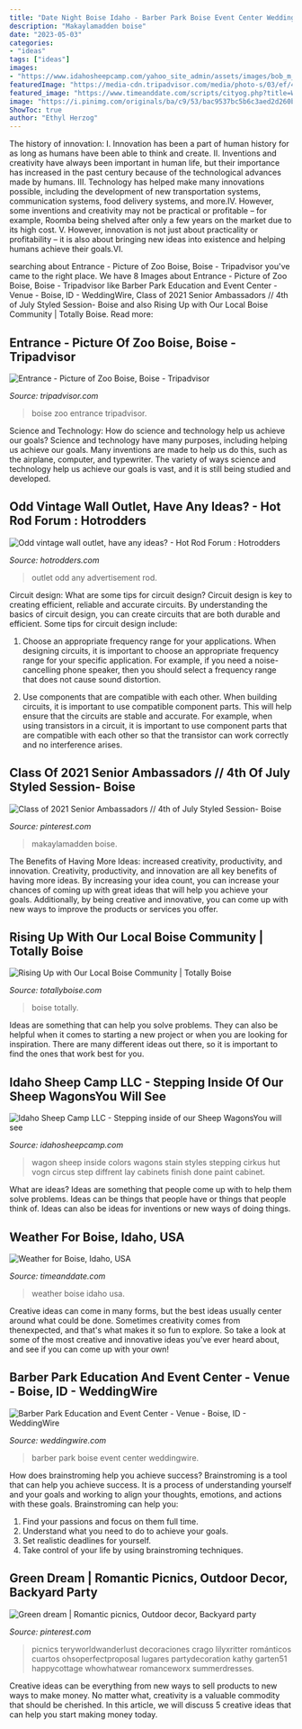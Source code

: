 ```yaml
---
title: "Date Night Boise Idaho - Barber Park Boise Event Center Weddingwire"
description: "Makaylamadden boise"
date: "2023-05-03"
categories:
- "ideas"
tags: ["ideas"]
images:
- "https://www.idahosheepcamp.com/yahoo_site_admin/assets/images/bob_m_027_821x1300_821x1300.323122756_std.jpg"
featuredImage: "https://media-cdn.tripadvisor.com/media/photo-s/03/ef/45/97/zoo-boise.jpg"
featured_image: "https://www.timeanddate.com/scripts/cityog.php?title=Weather in&amp;tint=0x007b7a&amp;city=Boise&amp;state=Idaho&amp;country=USA&amp;image=boise1"
image: "https://i.pinimg.com/originals/ba/c9/53/bac9537bc5b6c3aed2d260b673376e2f.jpg"
ShowToc: true
author: "Ethyl Herzog"
---
```



The history of innovation:
I. Innovation has been a part of human history for as long as humans have been able to think and create. II. Inventions and creativity have always been important in human life, but their importance has increased in the past century because of the technological advances made by humans. III. Technology has helped make many innovations possible, including the development of new transportation systems, communication systems, food delivery systems, and more.IV. However, some inventions and creativity may not be practical or profitable – for example, Roomba being shelved after only a few years on the market due to its high cost. V. However, innovation is not just about practicality or profitability – it is also about bringing new ideas into existence and helping humans achieve their goals.VI.

	

		
searching about Entrance - Picture of Zoo Boise, Boise - Tripadvisor you've came to the right place. We have 8 Images about Entrance - Picture of Zoo Boise, Boise - Tripadvisor like Barber Park Education and Event Center - Venue - Boise, ID - WeddingWire, Class of 2021 Senior Ambassadors // 4th of July Styled Session- Boise and also Rising Up with Our Local Boise Community | Totally Boise. Read more:
		
    
## Entrance - Picture Of Zoo Boise, Boise - Tripadvisor

<img loading=lazy src="https://media-cdn.tripadvisor.com/media/photo-s/03/ef/45/97/zoo-boise.jpg" onerror="this.onerror=null;this.src='https://tse2.mm.bing.net/th?id=OIP.DbfMky-0HCkTobxOYQ59rAHaE7&amp;pid=15.1';" alt="Entrance - Picture of Zoo Boise, Boise - Tripadvisor">

_Source: tripadvisor.com_

>boise zoo entrance tripadvisor. 

	

Science and Technology: How do science and technology help us achieve our goals?
Science and technology have many purposes, including helping us achieve our goals. Many inventions are made to help us do this, such as the airplane, computer, and typewriter. The variety of ways science and technology help us achieve our goals is vast, and it is still being studied and developed.

    
## Odd Vintage Wall Outlet, Have Any Ideas? - Hot Rod Forum : Hotrodders

<img loading=lazy src="http://i200.photobucket.com/albums/aa167/BasicsofBasics/OUtlet.jpg" onerror="this.onerror=null;this.src='https://tse1.mm.bing.net/th?id=OIP.jyB_jeZ8CoHmL4Vl7IkZ7wHaFj&amp;pid=15.1';" alt="Odd vintage wall outlet, have any ideas? - Hot Rod Forum : Hotrodders">

_Source: hotrodders.com_

>outlet odd any advertisement rod. 

	

Circuit design: What are some tips for circuit design?
Circuit design is key to creating efficient, reliable and accurate circuits. By understanding the basics of circuit design, you can create circuits that are both durable and efficient. Some tips for circuit design include:
1. Choose an appropriate frequency range for your applications. When designing circuits, it is important to choose an appropriate frequency range for your specific application. For example, if you need a noise-cancelling phone speaker, then you should select a frequency range that does not cause sound distortion.

2. Use components that are compatible with each other. When building circuits, it is important to use compatible component parts. This will help ensure that the circuits are stable and accurate. For example, when using transistors in a circuit, it is important to use component parts that are compatible with each other so that the transistor can work correctly and no interference arises.


    
## Class Of 2021 Senior Ambassadors // 4th Of July Styled Session- Boise

<img loading=lazy src="https://i.pinimg.com/originals/4a/ee/f8/4aeef8a19e654159cd62d6bf5b06a50c.jpg" onerror="this.onerror=null;this.src='https://tse3.mm.bing.net/th?id=OIP.s8Ha0YFwNsAw4t8M_ZwkFAHaOd&amp;pid=15.1';" alt="Class of 2021 Senior Ambassadors // 4th of July Styled Session- Boise">

_Source: pinterest.com_

>makaylamadden boise. 

	

The Benefits of Having More Ideas: increased creativity, productivity, and innovation.
Creativity, productivity, and innovation are all key benefits of having more ideas. By increasing your idea count, you can increase your chances of coming up with great ideas that will help you achieve your goals. Additionally, by being creative and innovative, you can come up with new ways to improve the products or services you offer.

    
## Rising Up With Our Local Boise Community | Totally Boise

<img loading=lazy src="https://totallyboise.com/Portals/0/xBlog/RisingUp/img-2.jpg" onerror="this.onerror=null;this.src='https://tse3.mm.bing.net/th?id=OIP.KYHDn2UNLv8gsj1D_nZQSwHaJ4&amp;pid=15.1';" alt="Rising Up with Our Local Boise Community | Totally Boise">

_Source: totallyboise.com_

>boise totally. 

	

Ideas are something that can help you solve problems. They can also be helpful when it comes to starting a new project or when you are looking for inspiration. There are many different ideas out there, so it is important to find the ones that work best for you.

    
## Idaho Sheep Camp LLC - Stepping Inside Of Our Sheep WagonsYou Will See

<img loading=lazy src="https://www.idahosheepcamp.com/yahoo_site_admin/assets/images/bob_m_027_821x1300_821x1300.323122756_std.jpg" onerror="this.onerror=null;this.src='https://tse4.mm.bing.net/th?id=OIP.2zPaYLOSEyFE3FcJCB3RfwHaLu&amp;pid=15.1';" alt="Idaho Sheep Camp LLC - Stepping inside of our Sheep WagonsYou will see">

_Source: idahosheepcamp.com_

>wagon sheep inside colors wagons stain styles stepping cirkus hut vogn circus step diffrent lay cabinets finish done paint cabinet. 

	

What are ideas?
Ideas are something that people come up with to help them solve problems. Ideas can be things that people have or things that people think of. Ideas can also be ideas for inventions or new ways of doing things.

    
## Weather For Boise, Idaho, USA

<img loading=lazy src="https://www.timeanddate.com/scripts/cityog.php?title=Weather in&amp;tint=0x007b7a&amp;city=Boise&amp;state=Idaho&amp;country=USA&amp;image=boise1" onerror="this.onerror=null;this.src='https://tse1.mm.bing.net/th?id=OIP.TtmDBFYZ7GddgPvuNHR1eQHaEA&amp;pid=15.1';" alt="Weather for Boise, Idaho, USA">

_Source: timeanddate.com_

>weather boise idaho usa. 

	

Creative ideas can come in many forms, but the best ideas usually center around what could be done. Sometimes creativity comes from thenexpected, and that's what makes it so fun to explore. So take a look at some of the most creative and innovative ideas you've ever heard about, and see if you can come up with your own!

    
## Barber Park Education And Event Center - Venue - Boise, ID - WeddingWire

<img loading=lazy src="https://wwcdn.weddingwire.com/vendor/135001_140000/137847/thumbnails/1200x1200_1528990523-db6191385df12d50-05218-01-Barber-Park-Events-Main-Photo__1_.jpg" onerror="this.onerror=null;this.src='https://tse2.mm.bing.net/th?id=OIP.0ifolsD295v3jAwwPriarAHaDe&amp;pid=15.1';" alt="Barber Park Education and Event Center - Venue - Boise, ID - WeddingWire">

_Source: weddingwire.com_

>barber park boise event center weddingwire. 

	

How does brainstroming help you achieve success?
Brainstroming is a tool that can help you achieve success. It is a process of understanding yourself and your goals and working to align your thoughts, emotions, and actions with these goals. Brainstroming can help you: 
1. Find your passions and focus on them full time.
2. Understand what you need to do to achieve your goals.
3. Set realistic deadlines for yourself.
4. Take control of your life by using brainstroming techniques.

    
## Green Dream | Romantic Picnics, Outdoor Decor, Backyard Party

<img loading=lazy src="https://i.pinimg.com/originals/ba/c9/53/bac9537bc5b6c3aed2d260b673376e2f.jpg" onerror="this.onerror=null;this.src='https://tse1.mm.bing.net/th?id=OIP.wsHIqoYMCY9kBlFcTU6fZQHaHa&amp;pid=15.1';" alt="Green dream | Romantic picnics, Outdoor decor, Backyard party">

_Source: pinterest.com_

>picnics teryworldwanderlust decoraciones crago lilyxritter románticos cuartos ohsoperfectproposal lugares partydecoration kathy garten51 happycottage whowhatwear romanceworx summerdresses. 

	

Creative ideas can be everything from new ways to sell products to new ways to make money. No matter what, creativity is a valuable commodity that should be cherished. In this article, we will discuss 5 creative ideas that can help you start making money today.


